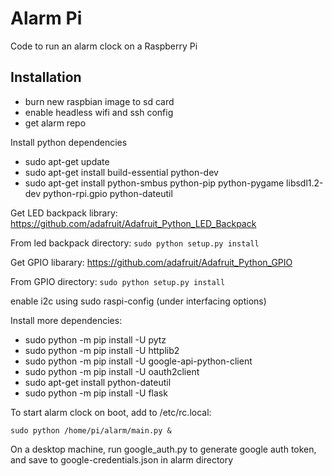 # Alarm Pi

Code to run an alarm clock on a Raspberry Pi

## Installation

- burn new raspbian image to sd card
- enable headless wifi and ssh config
- get alarm repo

Install python dependencies

 - sudo apt-get update
 - sudo apt-get install build-essential python-dev
 - sudo apt-get install python-smbus python-pip python-pygame libsdl1.2-dev python-rpi.gpio python-dateutil

Get LED backpack library: https://github.com/adafruit/Adafruit_Python_LED_Backpack

From led backpack directory: `sudo python setup.py install`

Get GPIO libarary: https://github.com/adafruit/Adafruit_Python_GPIO

From GPIO directory: `sudo python setup.py install`

enable i2c using sudo raspi-config (under interfacing options)

Install more dependencies:

- sudo python -m pip install -U pytz
- sudo python -m pip install -U httplib2
- sudo python -m pip install -U google-api-python-client
- sudo python -m pip install -U oauth2client
- sudo apt-get install python-dateutil
- sudo python -m pip install -U flask

To start alarm clock on boot, add to /etc/rc.local:

`sudo python /home/pi/alarm/main.py &`

On a desktop machine, run google_auth.py to generate google auth token, and save to google-credentials.json in alarm directory
